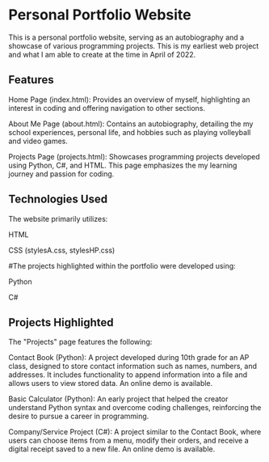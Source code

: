 # Personal Portfolio Website
This is a personal portfolio website, serving as an autobiography and a showcase of various programming projects. This is my earliest web project and what I am able to create at the time in April of 2022.

## Features
Home Page (index.html): Provides an overview of myself, highlighting an interest in coding and offering navigation to other sections.

About Me Page (about.html): Contains an autobiography, detailing the my school experiences, personal life, and hobbies such as playing volleyball and video games.

Projects Page (projects.html): Showcases programming projects developed using Python, C#, and HTML. This page emphasizes the my learning journey and passion for coding.

## Technologies Used
The website primarily utilizes:

HTML

CSS (stylesA.css, stylesHP.css)

#The projects highlighted within the portfolio were developed using:

Python

C#

## Projects Highlighted
The "Projects" page features the following:

Contact Book (Python): A project developed during 10th grade for an AP class, designed to store contact information such as names, numbers, and addresses. It includes functionality to append information into a file and allows users to view stored data. An online demo is available.

Basic Calculator (Python): An early project that helped the creator understand Python syntax and overcome coding challenges, reinforcing the desire to pursue a career in programming.

Company/Service Project (C#): A project similar to the Contact Book, where users can choose items from a menu, modify their orders, and receive a digital receipt saved to a new file. An online demo is available.
